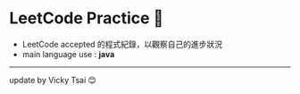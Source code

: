 # LeetCode Practice 📕
* LeetCode accepted 的程式紀錄，以觀察自己的進步狀況
* main language use : **java**
---
update by Vicky Tsai 😊

